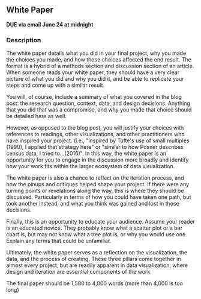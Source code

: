 ## White Paper

**DUE via email June 24 at midnight**

### Description

The white paper details what you did in your final project, why you made the choices you made, and how those choices affected the end result. The format is a hybrid of a methods section and discussion section of an article. When someone reads your white paper, they should have a very clear picture of what you did and why you did it, and be able to replicate your steps and come up with a similar result. 

You will, of course, include a summary of what you covered in the blog post: the research question, context, data, and design decisions. Anything that you did that was a compromise, and why you made that choice should be detailed here as well.

However, as opposed to the blog post, you will justify your choices with references to readings, other visualizations, and other practitioners who have inspired your project. (i.e., "inspired by Tufte's use of small multiples (1990), I applied that strategy here" or "similar to how Posner describes census data, I tried to...(2016)". In this way, the white paper is an opportunity for you to engage in the discussion more broadly and identify how your work fits within the larger ecosystem of data visualization. 

The white paper is also a chance to reflect on the iteration process, and how the pinups and critiques helped shape your project. If there were any turning points or revelations along the way, this is where they should be discussed. Particularly in terms of how you could have taken one path, but took another instead, and what you think was gained and lost in those decisions. 

Finally, this is an opportunity to educate your audience. Assume your reader is an educated novice. They probably know what a scatter plot or a bar chart is, but may not know what a tree plot is, or why you would use one. Explain any terms that could be unfamiliar. 

Ultimately, the white paper serves as a reflection on the visualization, the data, and the process of creating. These three pillars come together in almost every project, but are readily apparent in data visualization, where design and iteration are essential components of the work.

The final paper should be 1,500 to 4,000 words (more than 4,000 is too long)